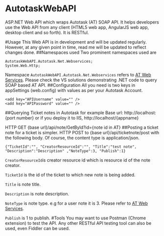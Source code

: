 # AutotaskWebAPI
ASP.NET Web API which wraps Autotask (AT) SOAP API. It helps developers use the Web API from any client (HTML5 web app, AngularJS web app, desktop client and so forth). It is RESTful.

#Usage
This Web API is in development and will be updated regularly. However, at any given point in time, read me will be updated to reflect changes done.
##Namespaces used
Two prominent namespaces used are
```
AutotaskWebAPI.Autotask.Net.Webservices;
System.Web.Http;
```
Namespace ```AutotaskWebAPI.Autotask.Net.Webservices``` refers to [AT Web Services](https://www.autotask.net/help/Content/AdminSetup/2ExtensionsIntegrations/APIs/WebServicesAPI.htm). Please check the VS solutions demonstrating .NET code to query SOAP based AT API.
##Configuration
  All you need is two keys in appSettings (web.config) with values as per your Autotask Account.
  ```
  <add key="APIUsername" value="" />
  <add key="APIPassword" value="" />
  ```
##Querying Ticket notes in Autotask for example
Base url: http://localhost:{port number} or if you deploy it to IIS, http://localhost/{appname}

HTTP GET {base url}/api/note/GetById?id={note id in AT}
##Posting a ticket note for a ticket is simpler.
HTTP POST to {base url}/api/ticketnote/post with the following body. Of course, the content type is application/json.
```
{"TicketId":"", "CreatorResourceId":"", "Title":"test note", "Description":"Description" ,"NoteType":3, "Publish":1}
```
```CreatorResourceId```is creator resource id which is resource id of the note creator.

```TicketId``` is the id of the ticket to which new note is being added.

```Title``` is note title.

```Description``` is note description.

```NoteType``` is note type. e.g for a user note it is 3. Please refer to [AT Web Services](https://www.autotask.net/help/Content/AdminSetup/2ExtensionsIntegrations/APIs/WebServicesAPI.htm).

```Publish``` is 1 to publish.
#Tools
You may want to use Postman (Chrome extension) to test the API. Any other RESTful API testing tool can also be used, even Fiddler can be used.
